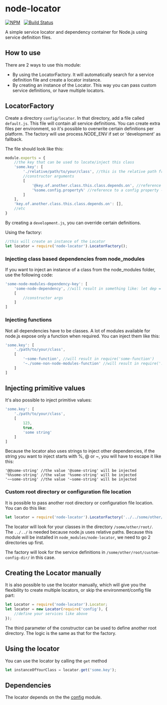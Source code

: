 # node-locator

[![NPM](https://nodei.co/npm/node-locator.svg?downloads=true&downloadRank=true)](https://nodei.co/npm/node-locator/)&nbsp;&nbsp;
[![Build Status](https://secure.travis-ci.org/roed/node-locator.svg?branch=master)](https://travis-ci.org/roed/node-locator)

A simple service locator and dependency container for Node.js using service definition files.

## How to use

There are 2 ways to use this module:
- By using the LocatorFactory. It will automatically search for a service definition file and create a locator instance.
- By creating an instance of the Locator. This way you can pass custom service definitions, or have multiple locators.

## LocatorFactory
Create a directory `config/locator`. In that directory, add a file called `default.js`. This file will contain all service definitions. You can create extra files per environment, so it's possible to overwrite certain definitions per platform. The factory will use process.NODE_ENV if set or 'development' as fallback.

The file should look like this:
```javascript
module.exports = {
    //the key that can be used to locate/inject this class
    'some.key': [
        './relative/path/to/your/class', //this is the relative path from the root of your application
        //constructor arguments
        [
            '@key.of.another.class.this.class.depends.on', //reference to another class
            '%some.config.property%' //reference to a config property -> will inject config.get('some.config.property')
        ]
    ],
    'key.of.another.class.this.class.depends.on': [],
    //etc
}
```
By creating a `development.js`, you can override certain definitions.

Using the factory:
```javascript
//this will create an instance of the Locator
let locator = require('node-locator').LocatorFactory();
```

### Injecting class based dependencies from node_modules
If you want to inject an instance of a class from the node_modules folder, use the following code:
```javascript
'some-node-modules-dependency-key': [
    'some-node-dependency', //will result in something like: let dep = require('some-node-dependency'); new dep(//constructor args);
    [
        //constructor args
    ]
]
```

### Injecting functions
Not all dependencies have to be classes. A lot of modules available for node.js expose only a function when required. You can inject them like this:
```javascript
'some.key': [
    './path/to/your/class',
    [
        '~some-function', //will result in require('some-function')
        '~./some-non-node-modules-function' //will result in require('./path/to/your/some-non-node-modules-function')
    ]
]
```

## Injecting primitive values
It's also possible to inject primitive values:
```javascript
'some.key': [
    './path/to/your/class',
    [
        123,
        true,
        'some string'
    ]
]
```
Because the locator also uses strings to inject other dependencies, if the string you want to inject starts with %, @ or ~, you will have to escape it like this:
```
'@@some-string' //the value '@some-string' will be injected
'%%some-string' //the value '%some-string' will be injected
'~~some-string' //the value '~some-string' will be injected
```

### Custom root directory or configuration file location
It is possible to pass another root directory or configuration file location. You can do this like:
```javascript
let locator = require('node-locator').LocatorFactory('../../some/other/root/', 'custom-config-dir/');
```
The locator will look for your classes in the directory `/some/other/root/`. The `../../` is needed because node.js uses relative paths. Because this module will be installed in `node_modules/node-locator`, we need to go 2 directories up first.

The factory will look for the service definitions in `/some/other/root/custom-config-dir/` in this case.

## Creating the Locator manually
It is also possible to use the locator manually, which will give you the flexibility to create multiple locators, or skip the environment/config file part:
```javascript
let Locator = require('node-locator').Locator;
let locator = new Locator(require('config'), {
    //define your services like above
});
```
The third parameter of the constructor can be used to define another root directory. The logic is the same as that for the factory.

## Using the locator
You can use the locator by calling the `get` method
```javascript
let instanceOfYourClass = locator.get('some.key');
```

## Dependencies

The locator depends on the the [config](https://www.npmjs.com/package/config) module.
